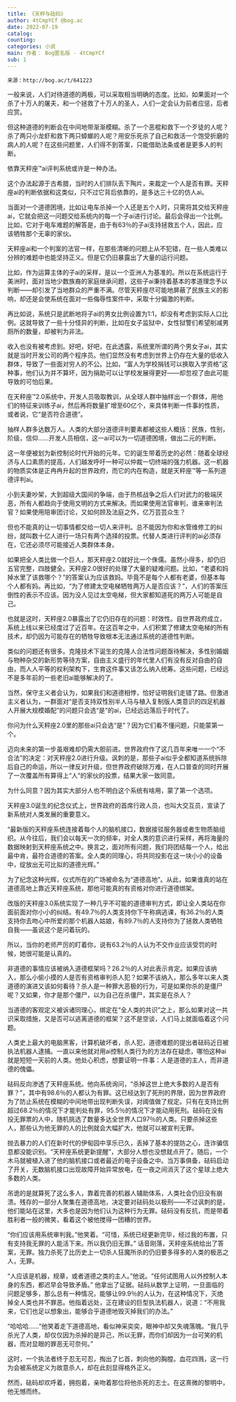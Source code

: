```yaml
---
title: 《天秤与砝码》
author: 4tCmpYCf @bog.ac
date: 2022-07-19
catalog: 
counting: 
categories: 小说
main: 作者： Bog匿名版 - 4tCmpYCf
sub: 1
---
```

    来源：http://bog.ac/t/641223

一般来说，人们对待道德的两极，可以采取相当明确的态度。比如，如果面对一个杀了十万人的屠夫，和一个拯救了十万人的圣人，人们一定会认为前者应惩，后者应赏。

但这种道德的判断会在中间地带渐渐模糊。杀了一个恶棍和救下一个歹徒的人呢？杀了两只小龙虾和救下两只蟑螂的人呢？用安乐死杀了自己和救活一个饱受折磨的病人的人呢？在这些问题里，人们得不到答案，只能借助法条或者是更多人的判断。

依靠天秤座™ai评判系统或许是一种办法。

这个办法起源于古希腊，当时的人们排队丢下陶片，来裁定一个人是否有罪。天秤座ai的判断依据和这类似，只不过它背后依靠的，是多达三十亿的仿人ai。

当面对一个道德困境，比如让电车杀掉一个人还是五个人时，只需将其交给天秤座ai，它就会把这一问题交给系统内的每一个子ai进行讨论。最后会得出一个比例。比如，它对于电车难题的解答是，由于有63％的子ai支持拯救五个人，因此，应该牺牲那个无辜的家伙。

天秤座ai和一个判案的法官一样，在那些清晰的问题上从不犯错，在一些人类难以分辨的难题中也能坚持正义。但是它仍旧暴露出了大量的运行问题。

比如，作为运算主体的子ai的采样，是以一个亚洲人为基准的。所以在系统运行于美洲时，面对当地少数族裔的家庭继承问题，这些子ai秉持着基本的孝道理念予以判断——却引发了当地群众的严重不满。尽管天秤座尽可能地屏蔽了民族主义的影响，却还是会使系统在面对一些侮辱性案件中，采取十分偏激的判断。

再比如说，系统只是武断地将子ai的男女比例设置为1:1，却没有考虑到实际人口比例。这就导致了一些十分怪异的判断，比如在女子监狱中，女性狱警们希望削减男厕所的数量，却被判为非法。

收入也没有被考虑到。好吧，好吧，在此透露，系统里所谓的两个男女子ai，其实就是当时开发公司的两个程序员。他们显然没有考虑到世界上仍存在大量的低收入群体，导致了一些面对穷人的不公。比如，“富人为学校捐钱可以换取入学资格”这种事，他们认为并不算坏，因为捐助可以让学校发展得更好——却忽视了由此可能导致的可怕后果。

在天秤座™2.0系统中，开发人员吸取教训，从全球人群中抽样出一个群体，用他们的特征来训练子ai，然后再将数量扩增至60亿个，来具体判断一件事的性质，或者说，它“是否符合道德”。

抽样人群多达数万人。人类的大部分道德评判要素都被这些人概括：民族，性别，阶级，信仰……开发人员相信，这一ai可以为一切道德困境，做出二元的判断。

这一年便被划为新控制论时代开始的元年。它的诞生带着历史的必然：随着全球经济与人口素质的提高，人们越发呼吁一种可以仲裁一切终端的强力机器。这一机器的物质实体是正冉冉升起的世界政府，而它的内在构造，就是天秤座™等一系列道德评判ai。

小到夫妻吵架，大到超级大国间的争端，由于热核战争之后人们对武力的极端厌恶，所有人都趋向于使用文明的方式来解决。而如果使用法官审判，谁来审判法官？如果使用陪审团讨论，又如何顾及法庭之外，亿万芸芸众生？

但也不能真的让一切事情都交给一切人来评判。总不能因为你和水管维修工的纠纷，就叫数十亿人进行一场只有两个选择的投票。代替人类进行评判的ai必须存在，它还必须尽可能接近人类群体本身。

如果把全人类比做一个巨人，那天秤座2.0就好比一个侏儒。虽然小得多，却仍旧五官完整，四肢健全。天秤座2.0很好的处理了大量的疑难问题。比如，“老婆和妈掉水里了该救哪个？”的答案认为应该救妈。毕竟不是每个人都有老婆，但基本每个人都有妈。再比如，“为了修建太空电梯牺牲两万人是否应该？”，人们的答案压倒性的表示不应该。因为没人见过太空电梯，但大家都知道死的两万人可能是自己。

也就是这时，天秤座2.0暴露出了它仍旧存在的问题：时效性。自世界政府成立，系统上线以来已经度过了近百年。在这百年之中，人们积累了修建太空电梯的所有技术，却仍因为可能存在的牺牲导致根本无法通过系统的道德性判断。

类似的问题还有很多。克隆技术下诞生的克隆人合法性问题亟待解决，多性别婚姻与物种杂交的新形势等待方案，自由主义盛行的年代里人们有没有反对自由的自由，而人人平等的权利架构下，生育这件事又该怎么纳入统筹。这些问题，已经远不是多年前的一些老旧ai能够解决的了。

当然，保守主义者会认为，如果我们和道德相悖，恰好证明我们走错了路。但激进主义者认为，一群面对“是否支持双性别半人马与植入复制版人类意识的四足机器人开展大规模婚配”的问题只会选“是”的ai，已经远远落后于时代了。

你问为什么天秤座2.0里的那些ai只会选“是”？因为它们看不懂问题，只能蒙第一个。
<br>

迈向未来的第一步虽艰难却仍需大胆前进。世界政府作了这几百年来唯一一个“不合法”的决定：对天秤座2.0进行升级。讽刺的是，那些子ai似乎全都知道系统拆除后自己的命运，所以一律反对升级，但世界政府破除万难，在人口普查的同时开展了一次覆盖所有算得上“人”的家伙的投票，结果大家一致同意。

为什么同意？因为其实大部分人也不明白这个系统有啥用，蒙了第一个选项。
<br>

天秤座3.0诞生的纪念仪式上，世界政府的首席行政人员，也叫大交互员，宣读了新系统对人类发展的重要意义。

“最新版的天秤座系统连接着每个人的脑机接口，数据接驳服务器或者生物质脑组织。从今往后，我们会以每天一次的频率，对全人类的意识进行采样，再将海量的数据映射到天秤座系统之中。换言之，面对所有问题，我们将团结每一个人，给出最中肯，最符合道德的答案。全人类的同理心，将共同投影在这一块小小的设备中，绽放出无可比拟的道德光辉。”

为了纪念这种光辉，仪式所在的广场被命名为“道德高地”。从此，如果谁真的站在道德高地上靠近天秤座系统，那他可能真的有资格对你进行道德绑架。

改版的天秤座3.0系统实现了一种几乎不可能的道德审判方式，即让全人类站在你面前面对你小小的纠结。有49.7％的人类支持你下午称病逃课，有36.2％的人类支持你去吻心中所爱的那个机器人姑娘，有89.7％的人支持你为了拯救人类牺牲自我——虽说这个是问着玩的。

所以，当你的老师严厉的盯着你，说有63.2％的人认为不交作业应该受罚的时候，她很可能是认真的。


非道德的事情应该被纳入道德框架吗？26.2％的人对此表示肯定。如果应该纳入，那么小偷小摸的人是否有资格审判杀人犯？如果不该纳入，那么多年以来人类道德的演进又该如何看待？杀人是一种罪大恶极的行为，可是如果你杀的是僵尸呢？又如果，你才是那个僵尸，以为自己在杀僵尸，其实是在杀人？

当道德的客观定义被诉诸同理心，绑定在“全人类的共识”之上，那么如果对这一共识采取措施，又是否可以逃离道德的框架？这不是空谈，人们马上就面临着这个问题。
<br>

人类史上最大的电脑黑客，计算机破坏者，杀人犯，道德难题的提出者砝码近日被执法机器人逮捕。一直以来他就对用ai控制人类行为的方法存在疑虑，哪怕这种ai就是短短一天前的人类。他处心积虑，想要证明一件事：人是道德的主人，而非道德的傀儡。

砝码反向渗透了天秤座系统。他向系统询问，“杀掉这世上绝大多数的人是否有罪？”，其中有98.6％的人都认为有罪。这已经达到了死刑的界限，因为世界政府为了防止系统在模糊的中间地带出现判断失误，对阈值做了规定。只有在支持比例超过68.2％的情况下才能判处有罪，95.5％的情况下才能动用死刑。砝码在没有投无罪票的人中，随机挑选了数量多达全世界人口97％的人类。只要杀掉这些人，那些认为他无罪的人的比例就会大幅扩大，他就可以被宣判无罪。

抛去暴力的人们在新时代的伊甸园中享乐已久，丢掉了基本的提防之心，连诈骗信息都没能识别。“天秤座系统更新提醒”，大部分人想也没想就点开了。随后，一个木马就被植入进了他的脑机接口或者最近的电子设备之中。当万事俱备，砝码启动了开关，无数脑机接口出现故障开始异常放电，在一夜之间消灭了这个星球上绝大多数的人类。

吊诡的是就算死了这么多人，靠着完善的机器人辅助体系，人类社会仍旧没有崩溃。残存的一部分人聚集在道德高地，决定要对砝码处以极刑——不过讽刺的是，他们能站在这里，大多也是因为他们认为这种行为无罪。砝码没有反抗，而是带着胜利者一般的微笑，看着这个被他搅得一团糟的世界。

“你们应该用系统审判我。”他笑着。“可惜，系统已经更新完毕，经过我的布置，只有支持我无罪的人能活下来。所以我仍旧无罪。”
话音刚落，天秤座系统给出了答案，无罪。独力杀死了比历史上一切杀人狂魔所杀的仍旧要多得多的人类的极恶之人，无罪。

“人应该是机器，规章，或者道德之类的主人。”他说。“任何试图用人以外控制人本身的东西，都迟早会导致矛盾。”
他拿出了证据。砝码从数学上证明，一旦面临的问题足够多，那么总有一种情况，能够让99.9％的人认为，在这种情况下，灭绝掉全人类也并不罪恶。他指着远处，正在建设的巨型执法机器人，说道：“不用我来，它们也足以想象出，能够合乎道德地毁灭掉我们的办法。”

“哈哈哈……”他笑着走下道德高地，看似神采奕奕，眼神中却又失魂落魄。“我几乎杀光了人类，却仅仅因为杀掉的是异己，所以无罪，而你们却因为一台可笑的机器，而对显眼的罪恶无可奈何。”

这时，一个执法者终于忍无可忍，掏出了匕首，刺向他的胸膛。血花四溅，这一行为会被系统定义为故意杀人，却在此刻显得格外正义。

然而，砝码却欢呼着，拥抱着，亲吻着那位将他杀死的志士。在这熹微的黎明中，他无憾而终。
